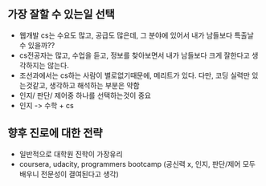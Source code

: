 ## 가장 잘할 수 있는일 선택

* 웹개발 cs는 수요도 많고, 공급도 많은데, 그 분야에 있어서 내가 남들보다 특출날 수 있을까??
* cs전공자는 많고, 수업을 듣고, 정보를 찾아보면서 내가 남들보다 크게 잘한다고 생각하지는 않는다.
* 조선과에서는 cs하는 사람이 별로없기때문에, 메리트가 있다. 다만, 코딩 실력만 있는것같고, 생각하고 해석하는 부분은 약함
* 인지/ 판단/ 제어중 하나를 선택하는것이 중요
* 인지 -> 수학 + cs





## 향후 진로에 대한 전략

* 일반적으로 대학원 진학이 가장유리
* coursera, udacity, programmers bootcamp (공신력 x, 인지, 판단/제어 모두 배우니 전문성이 결여된다고 생각)



